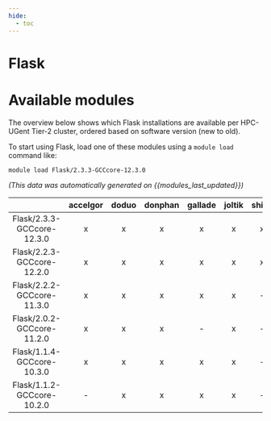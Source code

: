 ```yaml
---
hide:
  - toc
---
```


Flask
=====

# Available modules


The overview below shows which Flask installations are available per HPC-UGent Tier-2 cluster, ordered based on software version (new to old).

To start using Flask, load one of these modules using a `module load` command like:

```shell
module load Flask/2.3.3-GCCcore-12.3.0
```

*(This data was automatically generated on {{modules_last_updated}})*  

| |accelgor|doduo|donphan|gallade|joltik|shinx|skitty|
| :---: | :---: | :---: | :---: | :---: | :---: | :---: | :---: |
|Flask/2.3.3-GCCcore-12.3.0|x|x|x|x|x|x|x|
|Flask/2.2.3-GCCcore-12.2.0|x|x|x|x|x|x|x|
|Flask/2.2.2-GCCcore-11.3.0|x|x|x|x|x|-|x|
|Flask/2.0.2-GCCcore-11.2.0|x|x|x|-|x|-|x|
|Flask/1.1.4-GCCcore-10.3.0|x|x|x|x|x|-|x|
|Flask/1.1.2-GCCcore-10.2.0|-|x|x|x|x|-|x|
